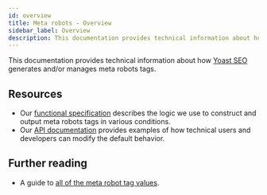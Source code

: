 ```yaml
---
id: overview
title: Meta robots - Overview
sidebar_label: Overview
description: This documentation provides technical information about how Yoast SEO generates and/or manages meta robots tags.
---
```

This documentation provides technical information about how [Yoast SEO](https://yoast.com/wordpress/plugins/seo/) generates and/or manages meta robots tags.

## Resources
* Our [functional specification](functional-specification.md) describes the logic we use to construct and output meta robots tags in various conditions.
* Our [API documentation](https://developer.yoast.com/customization/apis/metadata-api) provides examples of how technical users and developers can modify the default behavior.

## Further reading
* A guide to [all of the meta robot tag values](https://yoast.com/robots-meta-tags/).
